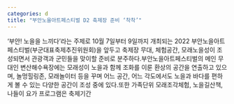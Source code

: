 ```yaml
---
categories: d
title: "부안노을아트페스티벌 D2 축제장 준비 ‘착착’"
---
```

‘부안! 노을을 느끼다’라는 주제로 10월 7일부터 9일까지 개최되는 2022 부안노을아트페스티벌(부군대표축제추진위원회)을 앞두고 축제장 무대, 체험공간, 모래노을성이 조성되면서 관광객과 군민들을 맞이할 준비로 분주하다.부안노을아트페스티벌의 메인 무대인 변산해수욕장에는 모래성이 노을과 함께 조화를 이룬 환상의 공간을 연출하고 있으며, 놀멍힐링존, 모래놀이터 등을 꾸며 어느 공간, 어느 각도에서도 노을과 바다를 편하게 볼 수 있는 다양한 공간이 조성 중에 있다.또한 가족단위 모래조각체험, 노을길산책, 나들이 요가 프로그램은 축제기간